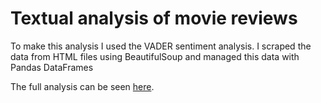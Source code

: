 # Textual analysis of movie reviews
To make this analysis I used the VADER sentiment analysis. I scraped the data from HTML files using BeautifulSoup and managed this data with Pandas DataFrames


The full analysis can be seen [here](https://github.com/lmuther8/movieReviewAnalysis/blob/main/muther_movie_reviews.pdf).
